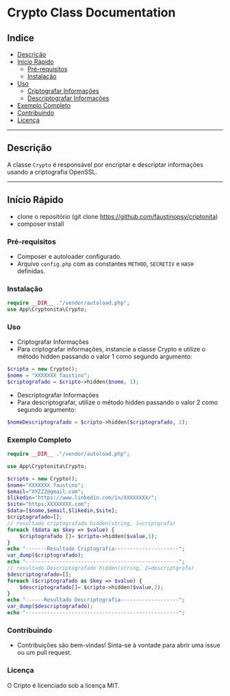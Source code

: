 # Crypto Class Documentation

## Indice
- [Descrição](#descrição)
- [Início Rápido](#início-rápido)
  - [Pré-requisitos](#pré-requisitos)
  - [Instalação](#instalação)
- [Uso](#uso)
  - [Criptografar Informações](#criptografar-informações)
  - [Descriptografar Informações](#descriptografar-informações)
- [Exemplo Completo](#exemplo-completo)
- [Contribuindo](#contribuindo)
- [Licença](#licença)

---

## Descrição
A classe `Crypto` é responsável por encriptar e descriptar informações usando a criptografia OpenSSL.

---

## Início Rápido
- clone o repositório (git clone https://github.com/faustinopsy/criptonita)
- composer install

### Pré-requisitos
- Composer e autoloader configurado.
- Arquivo `config.php` com as constantes `METHOD`, `SECRETIV` e `HASH` definidas.

### Instalação
```php
require __DIR__ ."/vendor/autoload.php";
use App\Cryptonita\Crypto;
```
### Uso
- Criptografar Informações
- Para criptografar informações, instancie a classe Crypto e utilize o método hidden passando o valor 1 como segundo argumento:
```php
$cripto = new Crypto();
$nome = "XXXXXXX faustino";
$criptografado = $cripto->hidden($nome, 1);
```
- Descriptografar Informações
- Para descriptografar, utilize o método hidden passando o valor 2 como segundo argumento:
```php
$nomeDescriptografado = $cripto->hidden($criptografado, 2);
```
### Exemplo Completo
```php
require __DIR__ ."/vendor/autoload.php";

use App\Cryptonita\Crypto;

$cripto = new Crypto();
$nome="XXXXXXX faustino";
$email="XYZZZ@gmail.com";
$likedin="https://www.linkedin.com/in/XXXXXXXX/";
$site="https:XXXXXXXX.com";
$data=[$nome,$email,$likedin,$site];
$criptografado=[];
// resultado criptografado hidden(string, 1=criptgrafa)
foreach ($data as $key => $value) {
    $criptografado []= $cripto->hidden($value,1);
}
echo "-------Resultado Criptografia---------------------";
var_dump($criptografado);
echo "--------------------------------------------------";
// resultado Descriptografado hidden(string, 2=descriptgrafa)
$descriptografado=[];
foreach ($criptografado as $key => $value) {
    $descriptografado[]= $cripto->hidden($value,2);
}
echo "------Resultado Descriptografia-------------------";
var_dump($descriptografado);
echo "--------------------------------------------------";
```
### Contribuindo
- Contribuições são bem-vindas! Sinta-se à vontade para abrir uma issue ou um pull request.

### Licença
O Cripto é licenciado sob a licença MIT. 
